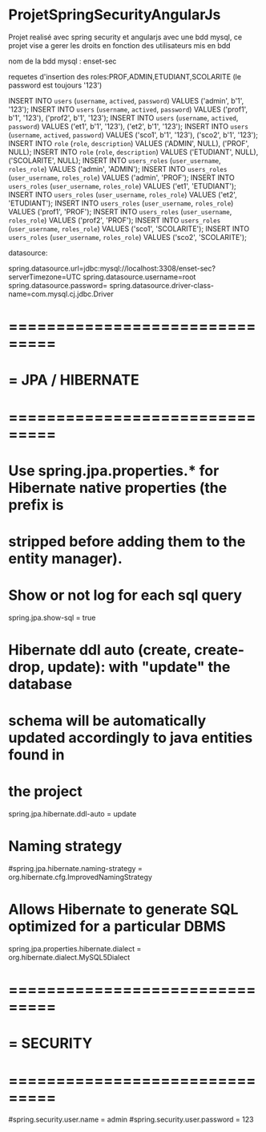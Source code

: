 # ProjetSpringSecurityAngularJs
Projet realisé avec spring security et angularjs avec une bdd mysql, ce projet vise a gerer les droits en fonction des utilisateurs mis en bdd

nom de la bdd mysql :  enset-sec



requetes d'insertion des roles:PROF,ADMIN,ETUDIANT,SCOLARITE (le password est toujours '123')

INSERT INTO `users` (`username`, `actived`, `password`) VALUES ('admin', b'1', '123');
INSERT INTO `users` (`username`, `actived`, `password`) VALUES ('prof1', b'1', '123'), ('prof2', b'1', '123');
INSERT INTO `users` (`username`, `actived`, `password`) VALUES ('et1', b'1', '123'), ('et2', b'1', '123');
INSERT INTO `users` (`username`, `actived`, `password`) VALUES ('sco1', b'1', '123'), ('sco2', b'1', '123');
INSERT INTO `role` (`role`, `description`) VALUES ('ADMIN', NULL), ('PROF', NULL);
INSERT INTO `role` (`role`, `description`) VALUES ('ETUDIANT', NULL), ('SCOLARITE', NULL);
INSERT INTO `users_roles` (`user_username`, `roles_role`) VALUES ('admin', 'ADMIN');
INSERT INTO `users_roles` (`user_username`, `roles_role`) VALUES ('admin', 'PROF');
INSERT INTO `users_roles` (`user_username`, `roles_role`) VALUES ('et1', 'ETUDIANT');
INSERT INTO `users_roles` (`user_username`, `roles_role`) VALUES ('et2', 'ETUDIANT');
INSERT INTO `users_roles` (`user_username`, `roles_role`) VALUES ('prof1', 'PROF');
INSERT INTO `users_roles` (`user_username`, `roles_role`) VALUES ('prof2', 'PROF');
INSERT INTO `users_roles` (`user_username`, `roles_role`) VALUES ('sco1', 'SCOLARITE');
INSERT INTO `users_roles` (`user_username`, `roles_role`) VALUES ('sco2', 'SCOLARITE');


datasource:

spring.datasource.url=jdbc:mysql://localhost:3308/enset-sec?serverTimezone=UTC
spring.datasource.username=root
spring.datasource.password=
spring.datasource.driver-class-name=com.mysql.cj.jdbc.Driver

# ===============================
# = JPA / HIBERNATE
# ===============================

# Use spring.jpa.properties.* for Hibernate native properties (the prefix is
# stripped before adding them to the entity manager).

# Show or not log for each sql query
spring.jpa.show-sql = true

# Hibernate ddl auto (create, create-drop, update): with "update" the database
# schema will be automatically updated accordingly to java entities found in
# the project
spring.jpa.hibernate.ddl-auto = update

# Naming strategy
#spring.jpa.hibernate.naming-strategy = org.hibernate.cfg.ImprovedNamingStrategy

# Allows Hibernate to generate SQL optimized for a particular DBMS
spring.jpa.properties.hibernate.dialect = org.hibernate.dialect.MySQL5Dialect


# ===============================
# = SECURITY
# ===============================

#spring.security.user.name = admin
#spring.security.user.password = 123








